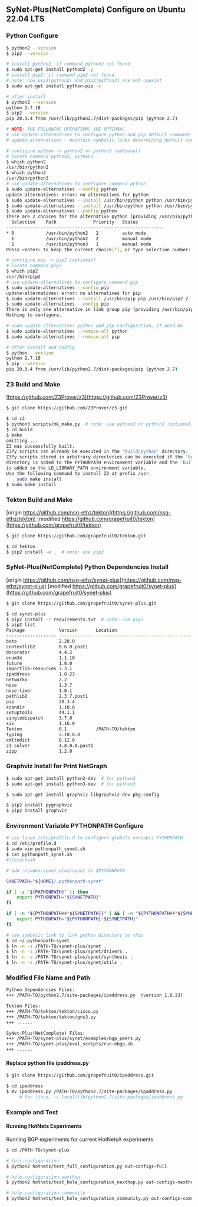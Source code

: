 ## <b>SyNet-Plus(NetComplete) Configure on Ubuntu 22.04 LTS</b>

### <b>Python Configure</b>

```sh
$ python2 --version
$ pip2 --version

# install python2, if command python2 not found
$ sudo apt-get install python2 -y
# install pip2, if command pip2 not found
# note: now pip2(python2) and pip3(python3) are not coexist
$ sudo apt-get install python-pip -y

# after install
$ python2 --version
python 2.7.18
$ pip2 --version
pip 20.3.4 from /usr/lib/python2.7/dist-packages/pip (python 2.7)

# NOTE: THE FOLLOWING OPERATIONS ARE OPTIONAL
# use update-alternatives to configure python and pip default commands
# update-alternatives - maintain symbolic links determining default commands

# configure python -> python2 or python3 (optional)
# locate command python2, python3
$ which python2
/usr/bin/python2
$ which python3
/usr/bin/python3
# use update-alternatives to configure command python
$ sudo update-alternatives --config python
update-alternatives: error: no alternatives for python
$ sudo update-alternatives --install /usr/bin/python python /usr/bin/python2 2
$ sudo update-alternatives --install /usr/bin/python python /usr/bin/python3 1
$ sudo update-alternatives --config python
There are 2 choices for the alternative python (providing /usr/bin/python).
  Selection    Path              Priority   Status
------------------------------------------------------------
* 0            /usr/bin/python2   2         auto mode
  1            /usr/bin/python2   2         manual mode
  2            /usr/bin/python3   1         manual mode
Press <enter> to keep the current choice[*], or type selection number: 

# configure pip -> pip2 (optional)
# locate command pip2
$ which pip2
/usr/bin/pip2
# use update-alternatives to configure command pip
$ sudo update-alternatives --config pip
update-alternatives: error: no alternatives for pip
$ sudo update-alternatives --install /usr/bin/pip pip /usr/bin/pip2 2
$ sudo update-alternatives --config pip
There is only one alternative in link group pip (providing /usr/bin/pip): /usr/bin/pip2
Nothing to configure.

# undo update-alternatives python and pip configuration, if need be
$ sudo update-alternatives --remove-all python
$ sudo update-alternatives --remove-all pip

# after install and config
$ python --version
python 2.7.18
$ pip --version
pip 20.3.4 from /usr/lib/python2.7/dist-packages/pip (python 2.7)
```

### <b>Z3 Build and Make</b>

[https://github.com/Z3Prover/z3](https://github.com/Z3Prover/z3)

```sh
$ git clone https://github.com/Z3Prover/z3.git

$ cd z3
$ python3 scripts/mk_make.py  # note: use python3 or python2 (optional)
$ cd build 
$ make
omitting ...
Z3 was successfully built.
Z3Py scripts can already be executed in the 'build/python' directory.
Z3Py scripts stored in arbitrary directories can be executed if the 'build/python' 
directory is added to the PYTHONPATH environment variable and the 'build' directory 
is added to the LD_LIBRARY_PATH environment variable.
Use the following command to install Z3 at prefix /usr.
    sudo make install
$ sudo make install
```

### <b>Tekton Build and Make</b>

[origin https://github.com/nsg-ethz/tekton](https://github.com/nsg-ethz/tekton)
[modified https://github.com/grapefruit0/tekton](https://github.com/grapefruit0/tekton)

```sh
$ git clone https://github.com/grapefruit0/tekton.git

$ cd tekton
$ pip2 install -e .  # note: use pip2
```

### <b>SyNet-Plus(NetComplete) Python Dependencies Install</b>

[origin https://github.com/nsg-ethz/synet-plus](https://github.com/nsg-ethz/synet-plus)
[modified https://github.com/grapefruit0/synet-plus](https://github.com/grapefruit0/synet-plus)

```sh
$ git clone https://github.com/grapefruit0/synet-plus.git

$ cd synet-plus
$ pip2 install -r requirements.txt  # note: use pip2
$ pip2 list
Package             Version       Location
------------------- ------------- ------------------------------------------
boto                2.28.0
contextlib2         0.6.0.post1
decorator           4.4.2
enum34              1.1.10
future              1.0.0
importlib-resources 3.3.1
ipaddress           1.0.23
networkx            2.2
nose                1.3.7
nose-timer          1.0.1
pathlib2            2.3.7.post1
pip                 20.3.4
scandir             1.10.0
setuptools          44.1.1
singledispatch      3.7.0
six                 1.16.0
Tekton              0.1           /PATH-TO/tekton
typing              3.10.0.0
xmltodict           0.12.0
z3-solver           4.8.0.0.post1
zipp                1.2.0
```

### <b>Graphviz Install for Print NetGraph</b>

```sh
$ sudo apt-get install python2-dev  # for python2
$ sudo apt-get install python3-dev  # for python3

$ sudo apt-get install graphviz libgraphviz-dev pkg-config

$ pip2 install pygraphviz
$ pip2 install graphviz
```

### Environment Variable PYTHONPATH Configure

```sh
# use linux /etc/profile.d to configure globals variabls PYTHONPATH
$ cd /etc/profile.d
$ sudo vim pythonpath_synet.sh
$ cat pythonpath_synet.sh
#!/bin/bash

# add ~/codes/synet-plus/synet to $PYTHONPATH

SYNETPATH="${HOME}/.pythonpath-synet"

if [ -z "${PATHONPATH}" ]; then
    export PYTHONPATH="${SYNETPATH}"
fi

if [ -n "${PYTHONPATH##*${SYNETPATH}}" ] && [ -n "${PYTHONPATH##*${SYNETPATH}:*}" ]; then
    export PYTHONPATH="${PYTHONPATH}:${SYNETPATH}"
fi

# use symbolic link to link python directory to this
$ cd ~/.pythonpath-synet
$ ln -n -s /PATH-TO/synet-plus/synet .
$ ln -n -s /PATH-TO/synet-plus/synet/drivers .
$ ln -n -s /PATH-TO/synet-plus/synet/synthesis .
$ ln -n -s /PATH-TO/synet-plus/synet/utils .
```

### <b>Modified File Name and Path</b>

```txt
Python Dependencies Files:
+++ /PATH-TO/python2.7/site-packages/ipaddress.py  (version 1.0.23)

Tekton Files:
+++ /PATH-TO/tekton/tekton/cisco.py
+++ /PATH-TO/tekton/tekton/gns3.py
+++ ......

SyNet-Plus(NetComplete) Files:
+++ /PATH-TO/synet-plus/synet/examples/bgp_peers.py
+++ /PATH-TO/synet-plus/eval_scripts/run-ebgp.sh
+++ ......
```

#### Replace python file ipaddress.py

```sh
$ git clone https://github.com/grapefruit0/ipaddress.git

$ cd ipaddress
$ mv ipaddress.py /PATH-TO/python2.7/site-packages/ipaddress.py
     # for linux, ~/.local/lib/python2.7/site-packages/ipaddress.py
```

### <b>Example and Test</b>

#### Running HotNets Experiments

Running BGP experiments for current HotNetsA experiments

```sh
$ cd /PATH-TO/synet-plus

# full-configuration
$ python2 hotnets/test_full_configuration.py out-configs-full

# hole-configuration-nexthop
$ python2 hotnets/test_hole_configuration_nexthop.py out-configs-nexthop

# hole-configuration-community
$ python2 hotnets/test_hole_configuration_community.py out-configs-community
```
